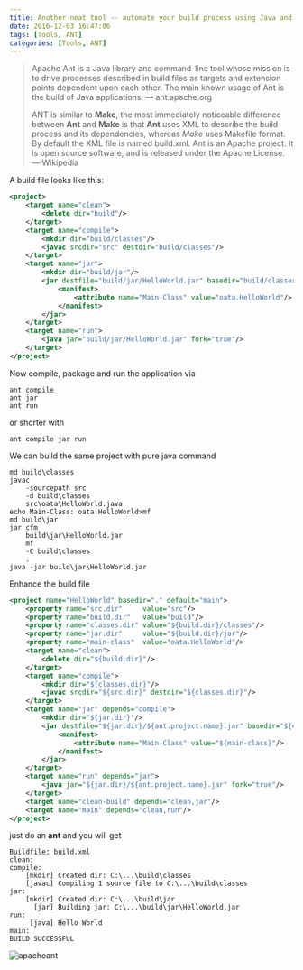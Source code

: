 ```yaml
---
title: Another neat tool -- automate your build process using Java and Ant
date: 2016-12-03 16:47:06
tags: [Tools, ANT]
categories: [Tools, ANT]
---
```


> Apache Ant is a Java library and command-line tool whose mission is to drive processes described in build files as targets and extension points dependent upon each other. The main known usage of Ant is the build of Java applications. — ant.apache.org
> 
> ANT is similar to **Make**, the most immediately noticeable difference between **Ant** and **Make** is that **Ant** uses XML to describe the build process and its dependencies, whereas *Make* uses Makefile format. By default the XML file is named build.xml. Ant is an Apache project. It is open source software, and is released under the Apache License. — Wikipedia

A build file looks like this:

```xml
<project>
    <target name="clean">
        <delete dir="build"/>
    </target>
    <target name="compile">
        <mkdir dir="build/classes"/>
        <javac srcdir="src" destdir="build/classes"/>
    </target>
    <target name="jar">
        <mkdir dir="build/jar"/>
        <jar destfile="build/jar/HelloWorld.jar" basedir="build/classes">
            <manifest>
                <attribute name="Main-Class" value="oata.HelloWorld"/>
            </manifest>
        </jar>
    </target>
    <target name="run">
        <java jar="build/jar/HelloWorld.jar" fork="true"/>
    </target>
</project>
```

Now compile, package and run the application via

```
ant compile
ant jar
ant run
```
or shorter with
```
ant compile jar run
```
We can build the same project with pure java command
```
md build\classes
javac
    -sourcepath src
    -d build\classes
    src\oata\HelloWorld.java
echo Main-Class: oata.HelloWorld>mf
md build\jar
jar cfm
    build\jar\HelloWorld.jar
    mf
    -C build\classes
    .
java -jar build\jar\HelloWorld.jar
```
Enhance the build file
```xml
<project name="HelloWorld" basedir="." default="main">
    <property name="src.dir"     value="src"/>
    <property name="build.dir"   value="build"/>
    <property name="classes.dir" value="${build.dir}/classes"/>
    <property name="jar.dir"     value="${build.dir}/jar"/>
    <property name="main-class"  value="oata.HelloWorld"/>
    <target name="clean">
        <delete dir="${build.dir}"/>
    </target>
    <target name="compile">
        <mkdir dir="${classes.dir}"/>
        <javac srcdir="${src.dir}" destdir="${classes.dir}"/>
    </target>
    <target name="jar" depends="compile">
        <mkdir dir="${jar.dir}"/>
        <jar destfile="${jar.dir}/${ant.project.name}.jar" basedir="${classes.dir}">
            <manifest>
                <attribute name="Main-Class" value="${main-class}"/>
            </manifest>
        </jar>
    </target>
    <target name="run" depends="jar">
        <java jar="${jar.dir}/${ant.project.name}.jar" fork="true"/>
    </target>
    <target name="clean-build" depends="clean,jar"/>
    <target name="main" depends="clean,run"/>
</project>
```
just do an **ant** and you will get
```
Buildfile: build.xml
clean:
compile:
    [mkdir] Created dir: C:\...\build\classes
    [javac] Compiling 1 source file to C:\...\build\classes
jar:
    [mkdir] Created dir: C:\...\build\jar
      [jar] Building jar: C:\...\build\jar\HelloWorld.jar
run:
     [java] Hello World
main:
BUILD SUCCESSFUL
```

![apacheant](https://philsblog.b-cdn.net/images/apacheant.png "apacheant")